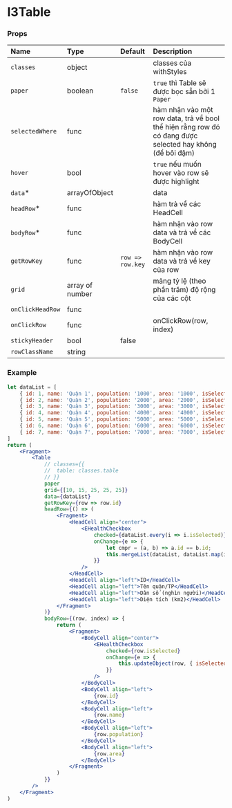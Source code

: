 # I3Table

### Props
Name | Type | Default | Description
:--- | :--- | :--- | :---
`classes` | object | | classes của withStyles
`paper` | boolean | `false` | `true` thì Table sẽ được bọc sẵn bởi 1 `Paper`
`selectedWhere` | func | | hàm nhận vào một row data, trả về bool thể hiện rằng row đó có đang được selected hay không (để bôi đậm)
`hover` | bool | | `true` nếu muốn hover vào row sẽ được highlight
`data`* | arrayOfObject |  |  data
`headRow`* | func |  | hàm trả về các HeadCell
`bodyRow`* | func |  | hàm nhận vào row data và trả về các BodyCell
`getRowKey` | func | `row => row.key` | hàm nhận vào row data và trả về key của row
`grid` | array of number |  | mảng tỷ lệ (theo phần trăm) độ rộng của các cột
`onClickHeadRow` | func |  | 
`onClickRow` | func |  |onClickRow(row, index)
`stickyHeader` | bool |  false |
`rowClassName` | string | |

### Example
```jsx
let dataList = [
	{ id: 1, name: 'Quận 1', population: '1000', area: '1000', isSelected: true },
	{ id: 2, name: 'Quận 2', population: '2000', area: '2000', isSelected: false },
	{ id: 3, name: 'Quận 3', population: '3000', area: '3000', isSelected: false },
	{ id: 4, name: 'Quận 4', population: '4000', area: '4000', isSelected: false },
	{ id: 5, name: 'Quận 5', population: '5000', area: '5000', isSelected: false },
	{ id: 6, name: 'Quận 6', population: '6000', area: '6000', isSelected: false },
	{ id: 7, name: 'Quận 7', population: '7000', area: '7000', isSelected: false },
]
return (
	<Fragment>
		<Table
			// classes={{
			// 	table: classes.table
			// }}
			paper
			grid={[10, 15, 25, 25, 25]}
			data={dataList}
			getRowKey={row => row.id}
			headRow={() => (
				<Fragment>
					<HeadCell align="center">
						<EHealthCheckbox
							checked={dataList.every(i => i.isSelected)}
							onChange={e => {
								let cmpr = (a, b) => a.id == b.id;
								this.mergeList(dataList, dataList.map(i => ({ ...i, isSelected: e.target.checked })), cmpr)
							}}
						/>
					</HeadCell>
					<HeadCell align="left">ID</HeadCell>
					<HeadCell align="left">Tên quận/TP</HeadCell>
					<HeadCell align="left">Dân số (nghìn người)</HeadCell>
					<HeadCell align="left">Diện tích (km2)</HeadCell>
				</Fragment>
			)}
			bodyRow={(row, index) => {
				return (
					<Fragment>
						<BodyCell align="center">
							<EHealthCheckbox
								checked={row.isSelected}
								onChange={e => {
									this.updateObject(row, { isSelected: e.target.checked });
								}}
							/>
						</BodyCell>
						<BodyCell align="left">
							{row.id}
						</BodyCell>
						<BodyCell align="left">
							{row.name}
						</BodyCell>
						<BodyCell align="left">
							{row.population}
						</BodyCell>
						<BodyCell align="left">
							{row.area}
						</BodyCell>
					</Fragment>
				)
			}}
		/>
	</Fragment>
) 
```
